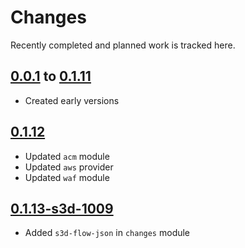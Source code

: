 # Changes
Recently completed and planned work is tracked here.

## [0.0.1](.) to [0.1.11](.)
- Created early versions

## [0.1.12](.)
- Updated `acm` module
- Updated `aws` provider
- Updated `waf` module

## [0.1.13-s3d-1009](.)
- Added `s3d-flow-json` in `changes` module
